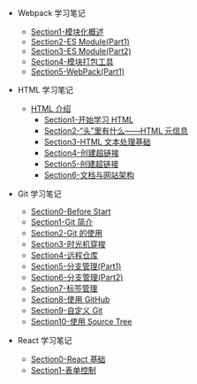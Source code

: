 - Webpack 学习笔记

  - [Section1-模块化概述](learningNotes/webpackNotes/Section1)
  - [Section2-ES Module(Part1)](learningNotes/webpackNotes/Section2)
  - [Section3-ES Module(Part2)](learningNotes/webpackNotes/Section3)
  - [Section4-模块打包工具](learningNotes/webpackNotes/Section4)
  - [Section5-WebPack(Part1)](learningNotes/webpackNotes/Section5)

- HTML 学习笔记

  - [HTML 介绍](learningNotes/HTML介绍/)
    - [Section1-开始学习 HTML](learningNotes/htmlNotes/HTML介绍/Section1)
    - [Section2-“头”里有什么——HTML 元信息](learningNotes/htmlNotes/HTML介绍/Section2)
    - [Section3-HTML 文本处理基础](learningNotes/htmlNotes/HTML介绍/Section3)
    - [Section4-创建超链接](learningNotes/htmlNotes/HTML介绍/Section4)
    - [Section5-创建超链接](learningNotes/htmlNotes/HTML介绍/Section5)
    - [Section6-文档与网站架构](learningNotes/htmlNotes/HTML介绍/Section6)

- Git 学习笔记

  - [Section0-Before Start](learningNotes/gitNotes/Section0)
  - [Section1-Git 简介](learningNotes/gitNotes/Section1)
  - [Section2-Git 的使用](learningNotes/gitNotes/Section2)
  - [Section3-时光机穿梭](learningNotes/gitNotes/Section3)
  - [Section4-远程仓库](learningNotes/gitNotes/Section4)
  - [Section5-分支管理(Part1)](learningNotes/gitNotes/Section5)
  - [Section6-分支管理(Part2)](learningNotes/gitNotes/Section6)
  - [Section7-标签管理](learningNotes/gitNotes/Section7)
  - [Section8-使用 GitHub](learningNotes/gitNotes/Section8)
  - [Section9-自定义 Git](learningNotes/gitNotes/Section9)
  - [Section10-使用 Source Tree](learningNotes/gitNotes/Section10)

- React 学习笔记
  - [Section0-React 基础](learningNotes/reactNotes/Section0)
  - [Section1-表单控制](learningNotes/reactNotes/Section1)
